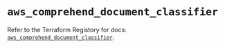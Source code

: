 # `aws_comprehend_document_classifier`

Refer to the Terraform Registory for docs: [`aws_comprehend_document_classifier`](https://registry.terraform.io/providers/hashicorp/aws/5.23.0/docs/resources/comprehend_document_classifier).
